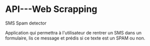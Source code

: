 # API---Web Scrapping

SMS Spam detector

Application qui permettra à l'utilisateur de rentrer un SMS dans un formulaire, lis ce message et prédis si ce texte est un SPAM ou non.

